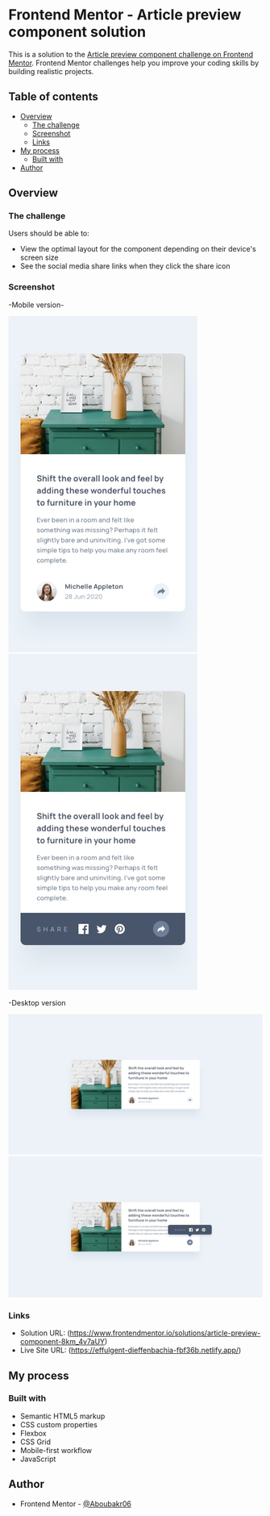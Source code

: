 # Frontend Mentor - Article preview component solution

This is a solution to the [Article preview component challenge on Frontend Mentor](https://www.frontendmentor.io/challenges/article-preview-component-dYBN_pYFT). Frontend Mentor challenges help you improve your coding skills by building realistic projects. 

## Table of contents

- [Overview](#overview)
  - [The challenge](#the-challenge)
  - [Screenshot](#screenshot)
  - [Links](#links)
- [My process](#my-process)
  - [Built with](#built-with)
- [Author](#author)

## Overview

### The challenge

Users should be able to:

- View the optimal layout for the component depending on their device's screen size
- See the social media share links when they click the share icon

### Screenshot

-Mobile version-

![photo](./design/mobile-design.jpg)
![photo](./design/mobile-active-state.jpg)

 -Desktop version

![photo](./design/desktop-design.jpg)
![photo](./design/desktop-active-state.jpg)

### Links

- Solution URL: (https://www.frontendmentor.io/solutions/article-preview-component-8km_4v7aUY)
- Live Site URL: (https://effulgent-dieffenbachia-fbf36b.netlify.app/)

## My process

### Built with

- Semantic HTML5 markup
- CSS custom properties
- Flexbox
- CSS Grid
- Mobile-first workflow
- JavaScript

## Author

- Frontend Mentor - [@Aboubakr06](https://www.frontendmentor.io/profile/Aboubakr06)

